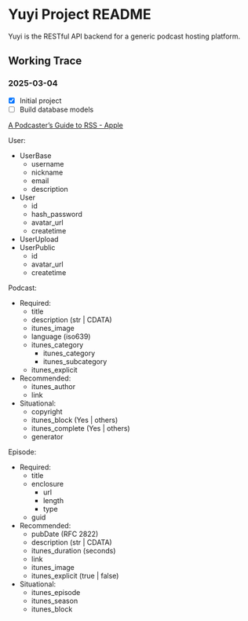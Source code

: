 # Yuyi Project README

Yuyi is the RESTful API backend for a generic podcast hosting platform.

## Working Trace

### 2025-03-04

- [x] Initial project
- [ ] Build database models

[A Podcaster’s Guide to RSS - Apple](https://help.apple.com/itc/podcasts_connect/)

User:

- UserBase
    - username
    - nickname 
    - email
    - description
- User
    - id
    - hash_password
    - avatar_url
    - createtime
- UserUpload
- UserPublic
    - id
    - avatar_url
    - createtime

Podcast:

- Required:
    - title
    - description (str | CDATA)
    - itunes_image
    - language (iso639)
    - itunes_category
        - itunes_category
        - itunes_subcategory
    - itunes_explicit
- Recommended:
    - itunes_author
    - link
- Situational:
    - copyright
    - itunes_block (Yes | others)
    - itunes_complete (Yes | others)
    - generator

Episode:

- Required:
    - title
    - enclosure
        - url
        - length
        - type
    - guid
- Recommended:
    - pubDate (RFC 2822)
    - description (str | CDATA)
    - itunes_duration (seconds)
    - link
    - itunes_image
    - itunes_explicit (true | false)
- Situational:
    - itunes_episode
    - itunes_season
    - itunes_block